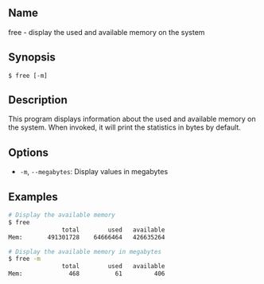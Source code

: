 ## Name

free - display the used and available memory on the system

## Synopsis

```**sh
$ free [-m]
```

## Description

This program displays information about the used and available memory on the system. When invoked, it will print the statistics in bytes by default.

## Options

-   `-m`, `--megabytes`: Display values in megabytes

## Examples

```sh
# Display the available memory
$ free
               total        used   available
Mem:       491301728    64666464   426635264

# Display the available memory in megabytes
$ free -m
               total        used   available
Mem:             468          61         406
```
